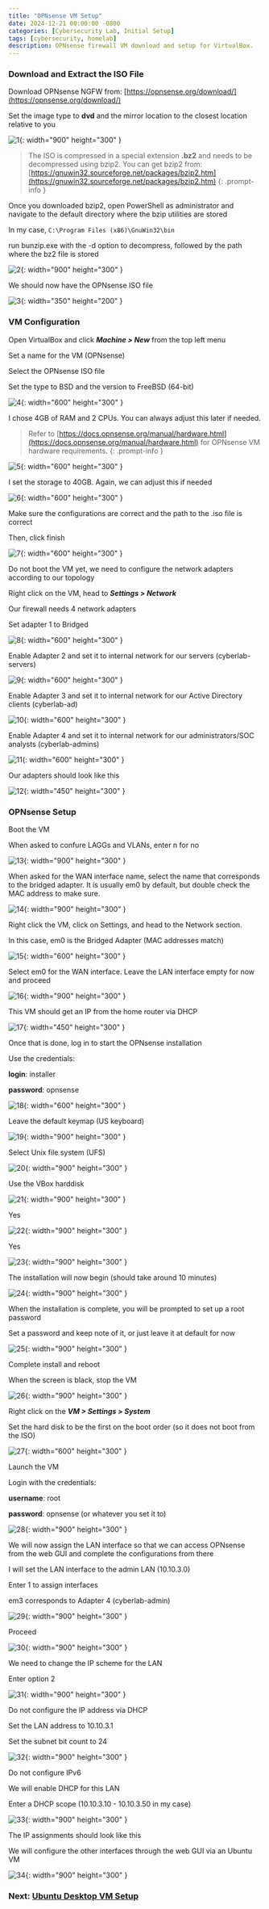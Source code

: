```yaml
---
title: "OPNsense VM Setup"
date: 2024-12-21 00:00:00 -0800
categories: [Cybersecurity Lab, Initial Setup]
tags: [cybersecurity, homelab]
description: OPNsense firewall VM download and setup for VirtualBox.
---
```


### Download and Extract the ISO File

Download OPNsense NGFW from: [https://opnsense.org/download/](https://opnsense.org/download/)

Set the image type to **dvd** and the mirror location to the closest location relative to you

![1](/assets/img/cyberlab/setup/opnsense/1.png){: width="900" height="300" }

> The ISO is compressed in a special extension **.bz2** and needs to be decompressed using bzip2.
> You can get bzip2 from: [https://gnuwin32.sourceforge.net/packages/bzip2.htm](https://gnuwin32.sourceforge.net/packages/bzip2.htm)
{: .prompt-info }

Once you downloaded bzip2, open PowerShell as administrator and navigate to the default directory where the bzip utilities are stored 

In my case, `C:\Program Files (x86)\GnuWin32\bin`

run bunzip.exe with the -d option to decompress, followed by the path where the bz2 file is stored

![2](/assets/img/cyberlab/setup/opnsense/2.png){: width="900" height="300" }

We should now have the OPNsense ISO file

![3](/assets/img/cyberlab/setup/opnsense/3.png){: width="350" height="200" }

### VM Configuration

Open VirtualBox and click ***Machine > New*** from the top left menu

Set a name for the VM (OPNsense)

Select the OPNsense ISO file

Set the type to BSD and the version to FreeBSD (64-bit)

![4](/assets/img/cyberlab/setup/opnsense/4.png){: width="600" height="300" }

I chose 4GB of RAM and 2 CPUs. You can always adjust this later if needed.

>Refer to [https://docs.opnsense.org/manual/hardware.html](https://docs.opnsense.org/manual/hardware.html) for OPNsense VM hardware requirements.
{: .prompt-info }

![5](/assets/img/cyberlab/setup/opnsense/5.png){: width="600" height="300" }

I set the storage to 40GB. Again, we can adjust this if needed

![6](/assets/img/cyberlab/setup/opnsense/6.png){: width="600" height="300" }

Make sure the configurations are correct and the path to the .iso file is correct

Then, click finish

![7](/assets/img/cyberlab/setup/opnsense/7.png){: width="600" height="300" }

Do not boot the VM yet, we need to configure the network adapters according to our topology

Right click on the VM, head to ***Settings > Network***

Our firewall needs 4 network adapters

Set adapter 1 to Bridged

![8](/assets/img/cyberlab/setup/opnsense/8.png){: width="600" height="300" }

Enable Adapter 2 and set it to internal network for our servers (cyberlab-servers)

![9](/assets/img/cyberlab/setup/opnsense/9.png){: width="600" height="300" }

Enable Adapter 3 and set it to internal network for our Active Directory clients (cyberlab-ad)

![10](/assets/img/cyberlab/setup/opnsense/10.png){: width="600" height="300" }

Enable Adapter 4 and set it to internal network for our administrators/SOC analysts (cyberlab-admins)

![11](/assets/img/cyberlab/setup/opnsense/11.png){: width="600" height="300" }

Our adapters should look like this

![12](/assets/img/cyberlab/setup/opnsense/12.png){: width="450" height="300" }

### OPNsense Setup

Boot the VM

When asked to confure LAGGs and VLANs, enter n for no

![13](/assets/img/cyberlab/setup/opnsense/13.png){: width="900" height="300" }

When asked for the WAN interface name, select the name that corresponds to the bridged adapter. It is usually em0 by default, but double check the MAC address to make sure.

![14](/assets/img/cyberlab/setup/opnsense/14.png){: width="900" height="300" }

Right click the VM, click on Settings, and head to the Network section.

In this case, em0 is the Bridged Adapter (MAC addresses match)

![15](/assets/img/cyberlab/setup/opnsense/15.png){: width="600" height="300" }

Select em0 for the WAN interface. Leave the LAN interface empty for now and proceed

![16](/assets/img/cyberlab/setup/opnsense/16.png){: width="900" height="300" }

This VM should get an IP from the home router via DHCP

![17](/assets/img/cyberlab/setup/opnsense/17.png){: width="450" height="300" }

Once that is done, log in to start the OPNsense installation

Use the credentials:

**login**: installer

**password**: opnsense

![18](/assets/img/cyberlab/setup/opnsense/18.png){: width="600" height="300" }

Leave the default keymap (US keyboard)

![19](/assets/img/cyberlab/setup/opnsense/19.png){: width="900" height="300" }

Select Unix file system (UFS)

![20](/assets/img/cyberlab/setup/opnsense/20.png){: width="900" height="300" }

Use the VBox harddisk 

![21](/assets/img/cyberlab/setup/opnsense/21.png){: width="900" height="300" }

Yes

![22](/assets/img/cyberlab/setup/opnsense/22.png){: width="900" height="300" }

Yes

![23](/assets/img/cyberlab/setup/opnsense/23.png){: width="900" height="300" }

The installation will now begin (should take around 10 minutes)

![24](/assets/img/cyberlab/setup/opnsense/24.png){: width="900" height="300" }

When the installation is complete, you will be prompted to set up a root password

Set a password and keep note of it, or just leave it at default for now

![25](/assets/img/cyberlab/setup/opnsense/25.png){: width="900" height="300" }

Complete install and reboot

When the screen is black, stop the VM

![26](/assets/img/cyberlab/setup/opnsense/26.png){: width="900" height="300" }

Right click on the ***VM > Settings > System***

Set the hard disk to be the first on the boot order (so it does not boot from the ISO)

![27](/assets/img/cyberlab/setup/opnsense/27.png){: width="600" height="300" }

Launch the VM

Login with the credentials:

**username**: root

**password**: opnsense (or whatever you set it to)

![28](/assets/img/cyberlab/setup/opnsense/28.png){: width="900" height="300" }

We will now assign the LAN interface so that we can access OPNsense from the web GUI and complete the configurations from there 

I will set the LAN interface to the admin LAN (10.10.3.0)

Enter 1 to assign interfaces

em3 corresponds to Adapter 4 (cyberlab-admin)

![29](/assets/img/cyberlab/setup/opnsense/29.png){: width="900" height="300" }

Proceed

![30](/assets/img/cyberlab/setup/opnsense/30.png){: width="900" height="300" }

We need to change the IP scheme for the LAN

Enter option 2

![31](/assets/img/cyberlab/setup/opnsense/31.png){: width="900" height="300" }

Do not configure the IP address via DHCP

Set the LAN address to 10.10.3.1

Set the subnet bit count to 24

![32](/assets/img/cyberlab/setup/opnsense/32.png){: width="900" height="300" }

Do not configure IPv6

We will enable DHCP for this LAN

Enter a DHCP scope (10.10.3.10 - 10.10.3.50 in my case)

![33](/assets/img/cyberlab/setup/opnsense/33.png){: width="900" height="300" }

The IP assignments should look like this

We will configure the other interfaces through the web GUI via an Ubuntu VM

![34](/assets/img/cyberlab/setup/opnsense/34.png){: width="900" height="300" }

### **Next**: [Ubuntu Desktop VM Setup](/posts/ubuntu)